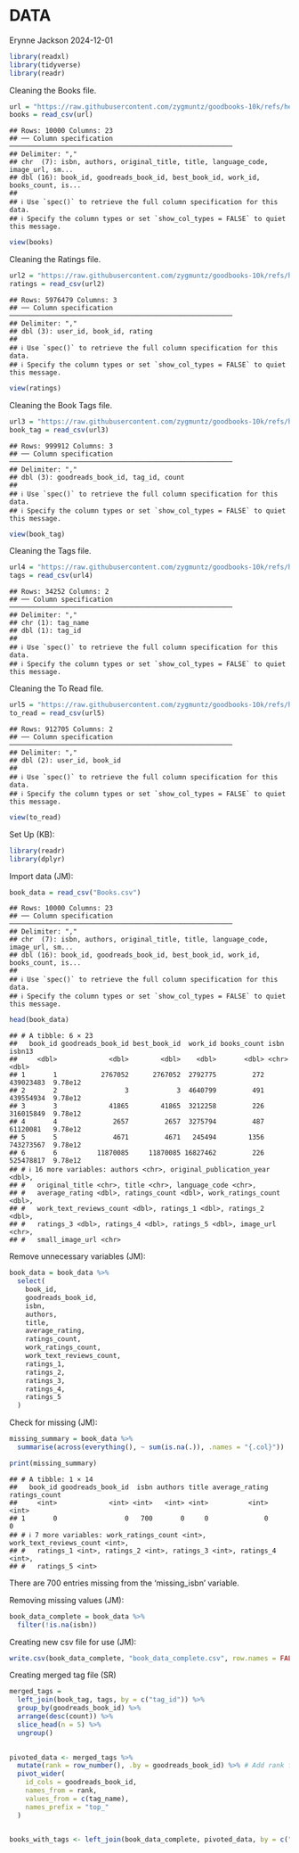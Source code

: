 DATA
================
Erynne Jackson
2024-12-01

``` r
library(readxl)
library(tidyverse)
library(readr)
```

Cleaning the Books file.

``` r
url = "https://raw.githubusercontent.com/zygmuntz/goodbooks-10k/refs/heads/master/books.csv"
books = read_csv(url)
```

    ## Rows: 10000 Columns: 23
    ## ── Column specification ────────────────────────────────────────────────────────
    ## Delimiter: ","
    ## chr  (7): isbn, authors, original_title, title, language_code, image_url, sm...
    ## dbl (16): book_id, goodreads_book_id, best_book_id, work_id, books_count, is...
    ## 
    ## ℹ Use `spec()` to retrieve the full column specification for this data.
    ## ℹ Specify the column types or set `show_col_types = FALSE` to quiet this message.

``` r
view(books)
```

Cleaning the Ratings file.

``` r
url2 = "https://raw.githubusercontent.com/zygmuntz/goodbooks-10k/refs/heads/master/ratings.csv"
ratings = read_csv(url2)
```

    ## Rows: 5976479 Columns: 3
    ## ── Column specification ────────────────────────────────────────────────────────
    ## Delimiter: ","
    ## dbl (3): user_id, book_id, rating
    ## 
    ## ℹ Use `spec()` to retrieve the full column specification for this data.
    ## ℹ Specify the column types or set `show_col_types = FALSE` to quiet this message.

``` r
view(ratings)
```

Cleaning the Book Tags file.

``` r
url3 = "https://raw.githubusercontent.com/zygmuntz/goodbooks-10k/refs/heads/master/book_tags.csv"
book_tag = read_csv(url3)
```

    ## Rows: 999912 Columns: 3
    ## ── Column specification ────────────────────────────────────────────────────────
    ## Delimiter: ","
    ## dbl (3): goodreads_book_id, tag_id, count
    ## 
    ## ℹ Use `spec()` to retrieve the full column specification for this data.
    ## ℹ Specify the column types or set `show_col_types = FALSE` to quiet this message.

``` r
view(book_tag)
```

Cleaning the Tags file.

``` r
url4 = "https://raw.githubusercontent.com/zygmuntz/goodbooks-10k/refs/heads/master/tags.csv"
tags = read_csv(url4)
```

    ## Rows: 34252 Columns: 2
    ## ── Column specification ────────────────────────────────────────────────────────
    ## Delimiter: ","
    ## chr (1): tag_name
    ## dbl (1): tag_id
    ## 
    ## ℹ Use `spec()` to retrieve the full column specification for this data.
    ## ℹ Specify the column types or set `show_col_types = FALSE` to quiet this message.

Cleaning the To Read file.

``` r
url5 = "https://raw.githubusercontent.com/zygmuntz/goodbooks-10k/refs/heads/master/to_read.csv"
to_read = read_csv(url5)
```

    ## Rows: 912705 Columns: 2
    ## ── Column specification ────────────────────────────────────────────────────────
    ## Delimiter: ","
    ## dbl (2): user_id, book_id
    ## 
    ## ℹ Use `spec()` to retrieve the full column specification for this data.
    ## ℹ Specify the column types or set `show_col_types = FALSE` to quiet this message.

``` r
view(to_read)
```

Set Up (KB):

``` r
library(readr)
library(dplyr)
```

Import data (JM):

``` r
book_data = read_csv("Books.csv")
```

    ## Rows: 10000 Columns: 23
    ## ── Column specification ────────────────────────────────────────────────────────
    ## Delimiter: ","
    ## chr  (7): isbn, authors, original_title, title, language_code, image_url, sm...
    ## dbl (16): book_id, goodreads_book_id, best_book_id, work_id, books_count, is...
    ## 
    ## ℹ Use `spec()` to retrieve the full column specification for this data.
    ## ℹ Specify the column types or set `show_col_types = FALSE` to quiet this message.

``` r
head(book_data)
```

    ## # A tibble: 6 × 23
    ##   book_id goodreads_book_id best_book_id  work_id books_count isbn        isbn13
    ##     <dbl>             <dbl>        <dbl>    <dbl>       <dbl> <chr>        <dbl>
    ## 1       1           2767052      2767052  2792775         272 439023483  9.78e12
    ## 2       2                 3            3  4640799         491 439554934  9.78e12
    ## 3       3             41865        41865  3212258         226 316015849  9.78e12
    ## 4       4              2657         2657  3275794         487 61120081   9.78e12
    ## 5       5              4671         4671   245494        1356 743273567  9.78e12
    ## 6       6          11870085     11870085 16827462         226 525478817  9.78e12
    ## # ℹ 16 more variables: authors <chr>, original_publication_year <dbl>,
    ## #   original_title <chr>, title <chr>, language_code <chr>,
    ## #   average_rating <dbl>, ratings_count <dbl>, work_ratings_count <dbl>,
    ## #   work_text_reviews_count <dbl>, ratings_1 <dbl>, ratings_2 <dbl>,
    ## #   ratings_3 <dbl>, ratings_4 <dbl>, ratings_5 <dbl>, image_url <chr>,
    ## #   small_image_url <chr>

Remove unnecessary variables (JM):

``` r
book_data = book_data %>%
  select(
    book_id,
    goodreads_book_id,  
    isbn,                
    authors,             
    title,               
    average_rating,      
    ratings_count,       
    work_ratings_count,  
    work_text_reviews_count, 
    ratings_1,           
    ratings_2,           
    ratings_3,           
    ratings_4,           
    ratings_5            
  )
```

Check for missing (JM):

``` r
missing_summary = book_data %>%
  summarise(across(everything(), ~ sum(is.na(.)), .names = "{.col}"))

print(missing_summary)
```

    ## # A tibble: 1 × 14
    ##   book_id goodreads_book_id  isbn authors title average_rating ratings_count
    ##     <int>             <int> <int>   <int> <int>          <int>         <int>
    ## 1       0                 0   700       0     0              0             0
    ## # ℹ 7 more variables: work_ratings_count <int>, work_text_reviews_count <int>,
    ## #   ratings_1 <int>, ratings_2 <int>, ratings_3 <int>, ratings_4 <int>,
    ## #   ratings_5 <int>

There are 700 entries missing from the ‘missing_isbn’ variable.

Removing missing values (JM):

``` r
book_data_complete = book_data %>%
  filter(!is.na(isbn))
```

Creating new csv file for use (JM):

``` r
write.csv(book_data_complete, "book_data_complete.csv", row.names = FALSE)
```

Creating merged tag file (SR)

``` r
merged_tags = 
  left_join(book_tag, tags, by = c("tag_id")) %>%
  group_by(goodreads_book_id) %>%
  arrange(desc(count)) %>%
  slice_head(n = 5) %>%
  ungroup()
  

pivoted_data <- merged_tags %>%
  mutate(rank = row_number(), .by = goodreads_book_id) %>% # Add rank for top tags
  pivot_wider(
    id_cols = goodreads_book_id, 
    names_from = rank, 
    values_from = c(tag_name), 
    names_prefix = "top_"
  )


books_with_tags <- left_join(book_data_complete, pivoted_data, by = c("goodreads_book_id"))
```
